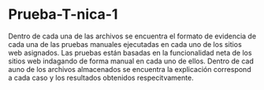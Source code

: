 # Prueba-T-nica-1
Dentro de cada una de las archivos  se encuentra el formato de evidencia de cada una de las pruebas manuales ejecutadas en cada uno de los sitios web asignados. Las pruebas están basadas en la funcionalidad neta de los sitios web indagando de forma manual en cada uno de ellos.
Dentro de cad auno de los archivos almacenados se encuentra la explicación correspond a cada caso y los resultados obtenidos respecitvamente.
